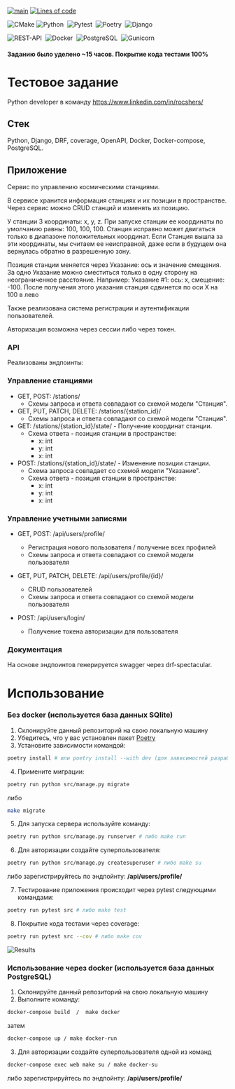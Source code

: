 [![main](https://github.com/swankyalex/drf_rocshers_test_assignment/actions/workflows/python-app.yml/badge.svg?branch=master)](https://github.com/swankyalex/drf_rocshers_test_assignment/actions)
[![Lines of code](https://img.shields.io/tokei/lines/github/swankyalex/drf_rocshers_test_assignment)](https://github.com/swankyalex/drf_rocshers_test_assignment/tree/master)

![CMake](https://img.shields.io/badge/CMake-%23008FBA.svg?style=for-the-badge&logo=cmake&logoColor=white)
![Python](https://img.shields.io/badge/-Python-orange?logo=python&logoColor=white&style=for-the-badge)&nbsp;
![Pytest](https://img.shields.io/badge/-Pytest-9cf?logo=pytest&logoColor=white&style=for-the-badge)&nbsp;
![Poetry](https://img.shields.io/badge/-poetry-purple?logo=poetry&style=for-the-badge&logoColor=white)&nbsp;
![Django](https://img.shields.io/badge/-Django-green?logo=django&style=for-the-badge&url=https://www.djangoproject.com/)

![REST-API](https://img.shields.io/badge/-RestAPI-9cf?logo=django&style=for-the-badge&url=https://www.djangoproject.com/)&nbsp;
![Docker](https://img.shields.io/badge/-Docker-blue?logo=docker&style=for-the-badge&url=https://www.djangoproject.com/)&nbsp;
![PostgreSQL](https://img.shields.io/badge/-PostgreSQL-blue?logo=postgresql&style=for-the-badge&logoColor=white)&nbsp; 
![Gunicorn](https://img.shields.io/badge/-gunicorn-green?logo=gunicorn&style=for-the-badge&logoColor=white)&nbsp;

#### Заданию было уделено ~15 часов. Покрытие кода тестами 100%

# Тестовое задание

Python developer в команду https://www.linkedin.com/in/rocshers/

## Стек

Python, Django, DRF, coverage, OpenAPI, Docker, Docker-compose, PostgreSQL. 


## Приложение

Сервис по управлению космическими станциями.

В сервисе хранится информация станциях и их позиции в пространстве. Через сервис можно CRUD станций и изменять из позицию.

У станции 3 координаты: x, y, z. При запуске станции ее координаты по умолчанию равны: 100, 100, 100.
Станция исправно может двигаться только в диапазоне положительных координат. Если Станция вышла за эти координаты, мы считаем ее неисправной, даже если в будущем она вернулась обратно в разрешенную зону.

Позиция станции меняется через Указание: ось и значение смещения. За одно Указание можно сместиться только в одну сторону на неограниченное расстояние.
Например:
Указание #1: ось: x, смещение: -100. После получения этого указания станция сдвинется по оси X на 100 в лево 

Также реализована система регистрации и аутентификации пользователей.

Авторизация возможна через сессии либо через токен.

### API

Реализованы эндпоинты:

### Управление станциями
* GET, POST: /stations/
	* Схемы запроса и ответа совпадают со схемой модели "Станция".
* GET, PUT, PATCH, DELETE: /stations/{station_id}/
	* Схемы запроса и ответа совпадают со схемой модели "Станция".
* GET: /stations/{station_id}/state/ - Получение координат станции.
	* Схема ответа - позиция станции в пространстве:
		* x: int
		* y: int
		* x: int
* POST: /stations/{station_id}/state/ - Изменение позиции станции.
	* Схема запроса совпадает со схемой модели "Указание".
	* Схема ответа - позиция станции в пространстве:
		* x: int
		* y: int
		* x: int
  
### Управление учетными записями
* GET, POST: /api/users/profile/
  * Регистрация нового пользователя / получение всех профилей
  * Схемы запроса и ответа совпадают со схемой модели пользователя
  
* GET, PUT, PATCH, DELETE: /api/users/profile/{id}/
  * CRUD пользователей 
  * Схемы запроса и ответа совпадают со схемой модели пользователя

* POST: /api/users/login/
  * Получение токена авторизации для пользователя

### Документация

На основе эндпоинтов генерируется swagger через drf-spectacular. 

# Использование
### Без docker (используется база данных SQlite)
1. Склонируйте данный репозиторий на свою локальную машину
2. Убедитесь, что у вас установлен пакет [Poetry](https://python-poetry.org/docs/)
3. Установите зависимости командой:
```sh
poetry install # или poetry install --with dev (для зависимостей разработки)
```
4. Примените миграции:
```sh
poetry run python src/manage.py migrate
```
либо
```sh
make migrate
```
5. Для запуска сервера используйте команду:
```sh
poetry run python src/manage.py runserver # либо make run
```

6. Для авторизации создайте суперпользователя:
```sh
poetry run python src/manage.py createsuperuser # либо make su
```
либо зарегистрируйтесь по эндпойнту:
**/api/users/profile/**

7. Тестирование приложения происходит через pytest следующими командами:
```sh
poetry run pytest src # либо make test
```
8. Покрытие кода тестами через coverage:
```sh
poetry run pytest src --cov # либо make cov
```

![Results](https://i.ibb.co/dt8cvhX/Screenshot-from-2022-11-20-15-53-07.png)

### Использование через docker (используется база данных PostgreSQL)
1. Склонируйте данный репозиторий на свою локальную машину
2. Выполните команду:
```sh
docker-compose build  /  make docker
```
затем
```sh
docker-compose up / make docker-run
```

3. Для авторизации создайте суперпользователя одной из команд
```sh
docker-compose exec web make su / make docker-su
```

либо зарегистрируйтесь по эндпойнту:
**/api/users/profile/**
